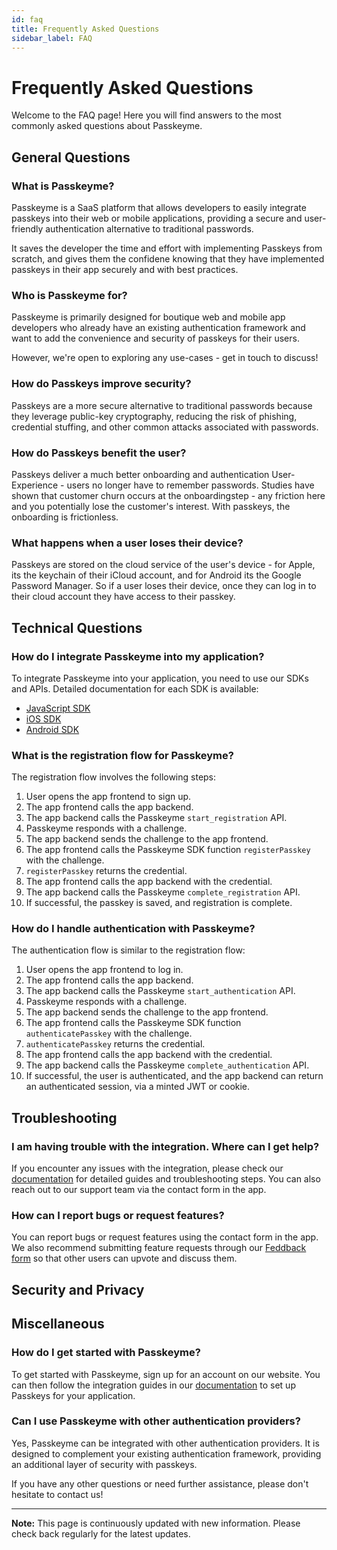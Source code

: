 ```yaml
---
id: faq
title: Frequently Asked Questions
sidebar_label: FAQ
---
```


# Frequently Asked Questions

Welcome to the FAQ page! Here you will find answers to the most commonly asked questions about Passkeyme.

## General Questions

### What is Passkeyme?

Passkeyme is a SaaS platform that allows developers to easily integrate passkeys into their web or mobile applications, providing a secure and user-friendly authentication alternative to traditional passwords.

It saves the developer the time and effort with implementing Passkeys from scratch, and gives them the confidene knowing that they have implemented passkeys in their app securely and with best practices.

### Who is Passkeyme for?

Passkeyme is primarily designed for boutique web and mobile app developers who already have an existing authentication framework and want to add the convenience and security of passkeys for their users.

However, we're open to exploring any use-cases - get in touch to discuss!

### How do Passkeys improve security?

Passkeys are a more secure alternative to traditional passwords because they leverage public-key cryptography, reducing the risk of phishing, credential stuffing, and other common attacks associated with passwords.

### How do Passkeys benefit the user?

Passkeys deliver a much better onboarding and authentication User-Experience - users no longer have to remember passwords.
Studies have shown that customer churn occurs at the onboardingstep - any friction here and you potentially lose the customer's interest.
With passkeys, the onboarding is frictionless.

### What happens when a user loses their device?

Passkeys are stored on the cloud service of the user's device - for Apple, its the keychain of their iCloud account, and for Android its the Google Password Manager. So if a user loses their device, once they can log in to their cloud account they have access to their passkey.

## Technical Questions

### How do I integrate Passkeyme into my application?

To integrate Passkeyme into your application, you need to use our SDKs and APIs. Detailed documentation for each SDK is available:
- [JavaScript SDK](SDKs/javascript-sdk)
- [iOS SDK](SDKs/swift-sdk)
- [Android SDK](SDKs/android-sdk)

### What is the registration flow for Passkeyme?

The registration flow involves the following steps:
1. User opens the app frontend to sign up.
2. The app frontend calls the app backend.
3. The app backend calls the Passkeyme `start_registration` API.
4. Passkeyme responds with a challenge.
5. The app backend sends the challenge to the app frontend.
6. The app frontend calls the Passkeyme SDK function `registerPasskey` with the challenge.
7. `registerPasskey` returns the credential.
8. The app frontend calls the app backend with the credential.
9. The app backend calls the Passkeyme `complete_registration` API.
10. If successful, the passkey is saved, and registration is complete.

### How do I handle authentication with Passkeyme?

The authentication flow is similar to the registration flow:
1. User opens the app frontend to log in.
2. The app frontend calls the app backend.
3. The app backend calls the Passkeyme `start_authentication` API.
4. Passkeyme responds with a challenge.
5. The app backend sends the challenge to the app frontend.
6. The app frontend calls the Passkeyme SDK function `authenticatePasskey` with the challenge.
7. `authenticatePasskey` returns the credential.
8. The app frontend calls the app backend with the credential.
9. The app backend calls the Passkeyme `complete_authentication` API.
10. If successful, the user is authenticated, and the app backend can return an authenticated session, via a minted JWT or cookie.

## Troubleshooting

### I am having trouble with the integration. Where can I get help?

If you encounter any issues with the integration, please check our [documentation](/docs) for detailed guides and troubleshooting steps. You can also reach out to our support team via the contact form in the app.

### How can I report bugs or request features?

You can report bugs or request features using the contact form in the app. We also recommend submitting feature requests through our [Feddback form](https://passkeyme.feedbackchimp.space/board/1002-feature-requests) so that other users can upvote and discuss them.

## Security and Privacy

## Miscellaneous

### How do I get started with Passkeyme?

To get started with Passkeyme, sign up for an account on our website. You can then follow the integration guides in our [documentation](/docs) to set up Passkeys for your application.

### Can I use Passkeyme with other authentication providers?

Yes, Passkeyme can be integrated with other authentication providers. It is designed to complement your existing authentication framework, providing an additional layer of security with passkeys.

If you have any other questions or need further assistance, please don't hesitate to contact us!

---

**Note:** This page is continuously updated with new information. Please check back regularly for the latest updates.